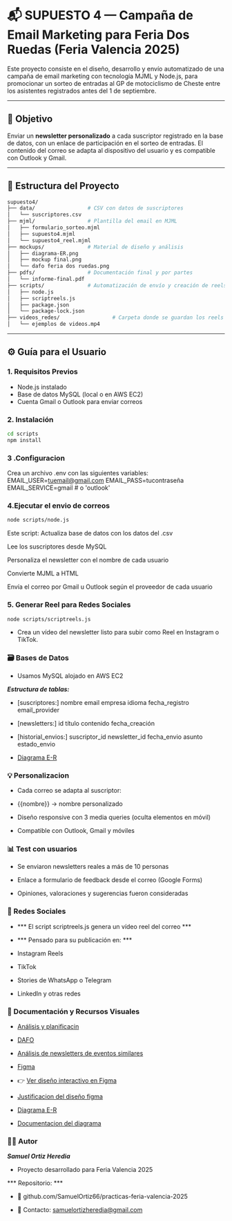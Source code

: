 # 📬 SUPUESTO 4 — Campaña de Email Marketing para Feria Dos Ruedas (Feria Valencia 2025)

Este proyecto consiste en el diseño, desarrollo y envío automatizado de una campaña de email marketing con tecnología MJML y Node.js, para promocionar un sorteo de entradas al GP de motociclismo de Cheste entre los asistentes registrados antes del 1 de septiembre.

---

## 🎯 Objetivo

Enviar un **newsletter personalizado** a cada suscriptor registrado en la base de datos, con un enlace de participación en el sorteo de entradas. El contenido del correo se adapta al dispositivo del usuario y es compatible con Outlook y Gmail.

---

## 🧾 Estructura del Proyecto
```bash
supuesto4/
├── data/                 # CSV con datos de suscriptores
│   └── suscriptores.csv
├── mjml/                 # Plantilla del email en MJML
│   ├── formulario_sorteo.mjml
│   ├── supuesto4.mjml
│   └── supuesto4_reel.mjml
├── mockups/              # Material de diseño y análisis
│   ├── diagrama-ER.png
│   ├── mockup final.png
│   └── dafo feria dos ruedas.png
├── pdfs/                 # Documentación final y por partes
│   └── informe-final.pdf
├── scripts/              # Automatización de envío y creación de reels
│   ├── node.js
│   ├── scriptreels.js
│   ├── package.json
│   └── package-lock.json
├── videos_redes/                 # Carpeta donde se guardan los reels listos para subir
│   └── ejemplos de videos.mp4
```
---

## ⚙️ Guía para el Usuario

### 1. Requisitos Previos

- Node.js instalado
- Base de datos MySQL (local o en AWS EC2)
- Cuenta Gmail o Outlook para enviar correos

### 2. Instalación

```bash
cd scripts
npm install
```

### 3 .Configuracion

Crea un archivo .env con las siguientes variables:
EMAIL_USER=tuemail@gmail.com
EMAIL_PASS=tucontraseña
EMAIL_SERVICE=gmail # o 'outlook'

### 4.Ejecutar el envio de correos

```bash
node scripts/node.js
```

Este script:
Actualiza base de datos con los datos del .csv

Lee los suscriptores desde MySQL

Personaliza el newsletter con el nombre de cada usuario

Convierte MJML a HTML

Envía el correo por Gmail u Outlook según el proveedor de cada usuario


### 5. Generar Reel para Redes Sociales

```bash
node scripts/scriptreels.js
```

- Crea un vídeo del newsletter listo para subir como Reel en Instagram o TikTok.

### 🗃️ Bases de Datos

- Usamos MySQL alojado en AWS EC2

***Estructura de tablas:***

- [suscriptores:]
nombre
email
empresa
idioma
fecha_registro
email_provider

- [newsletters:]
id
título
contenido
fecha_creación

- [historial_envios:]
suscriptor_id
newsletter_id
fecha_envio
asunto
estado_envio

- [Diagrama E-R](../mockups/diagrama_ER.PNG)

### 💡 Personalizacion

- Cada correo se adapta al suscriptor:

- {{nombre}} → nombre personalizado

- Diseño responsive con 3 media queries (oculta elementos en móvil)

- Compatible con Outlook, Gmail y móviles

### 📊 Test con usuarios

- Se enviaron newsletters reales a más de 10 personas

- Enlace a formulario de feedback desde el correo (Google Forms)

- Opiniones, valoraciones y sugerencias fueron consideradas

### 📱 Redes Sociales

- *** El script scriptreels.js genera un vídeo reel del correo ***

- *** Pensado para su publicación en: ***

- Instagram Reels

- TikTok

- Stories de WhatsApp o Telegram

- LinkedIn y otras redes

### 📂 Documentación y Recursos Visuales

- [Análisis y planificacin](../PDFs/ANÁLISIS_Y_PLANIFICACIÓN.pdf)

- [DAFO](../mockups/dafo%20feria%20dos%20ruedas.png)
- [Análisis de newsletters de eventos similares](../PDFs/analisisnewsletter_otrasferiasoeventos.pdf)
- [Figma](../mockups/mockup%20final.png)
- 👉 [Ver diseño interactivo en Figma](https://www.figma.com/design/M8KqpvKuSKdoHqbuzZXotw/Newsletter-GP-Cheste---Feria-Dos-Ruedas?node-id=0-1&m=dev&t=8NmQAji58gKMKOTX-1)
- [Justificacion del diseño figma](../PDFs/justificaciondiseño_figma.pdf)
- [Diagrama E-R](../mockups/diagrama_ER.PNG)
- [Documentacion del diagrama](../PDFs/documentacion_diagrama_ER.pdf)  

### 🧑‍💻 Autor

***Samuel Ortiz Heredia***
- Proyecto desarrollado para Feria Valencia 2025

*** Repositorio: ***
- 🔗 github.com/SamuelOrtiz66/practicas-feria-valencia-2025

- 📧 Contacto: samuelortizheredia@gmail.com
